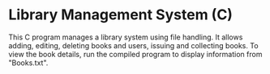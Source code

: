 # Library Management System (C)

This C program manages a library system using file handling.
It allows adding, editing, deleting books and users, issuing and collecting books.
To view the book details, run the compiled program to display information from "Books.txt".
